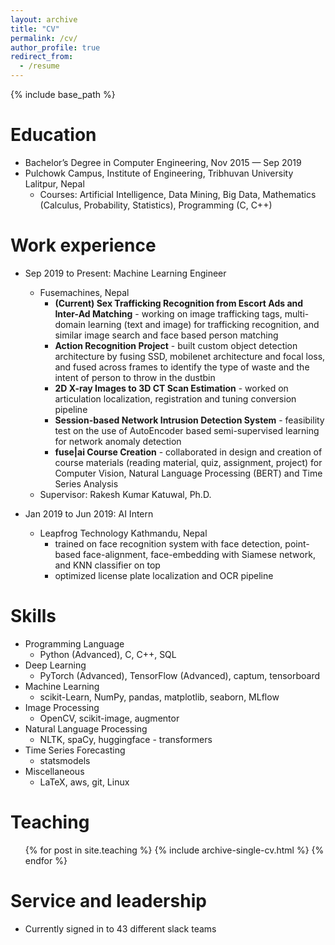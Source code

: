```yaml
---
layout: archive
title: "CV"
permalink: /cv/
author_profile: true
redirect_from:
  - /resume
---
```


{% include base_path %}

Education
======
* Bachelor’s Degree in Computer Engineering, Nov 2015 — Sep 2019
* Pulchowk Campus, Institute of Engineering, Tribhuvan University Lalitpur, Nepal
  * Courses: Artificial Intelligence, Data Mining, Big Data, Mathematics (Calculus, Probability, Statistics), Programming (C, C++)

Work experience
======
* Sep 2019 to Present: Machine Learning Engineer
  * Fusemachines, Nepal
    * **(Current) Sex Trafficking Recognition from Escort Ads and Inter-Ad Matching** - working on image trafficking tags,
    multi-domain learning (text and image) for trafficking recognition, and similar image search and face based person matching
    * **Action Recognition Project** - built custom object detection architecture by fusing SSD, mobilenet architecture and focal loss,
    and fused across frames to identify the type of waste and the intent of person to throw in the dustbin
    * **2D X-ray Images to 3D CT Scan Estimation** - worked on articulation localization, registration and tuning conversion pipeline
    * **Session-based Network Intrusion Detection System** - feasibility test on the use of AutoEncoder based semi-supervised learning
    for network anomaly detection
    * **fuse|ai Course Creation** - collaborated in design and creation of course materials (reading material, quiz, assignment, project)
    for Computer Vision, Natural Language Processing (BERT) and Time Series Analysis
  * Supervisor: Rakesh Kumar Katuwal, Ph.D.


* Jan 2019 to Jun 2019: AI Intern
  * Leapfrog Technology Kathmandu, Nepal
    * trained on face recognition system with face detection, point-based face-alignment, face-embedding with Siamese network,
    and KNN classifier on top
    * optimized license plate localization and OCR pipeline
  
Skills
======
* Programming Language 
  * Python (Advanced), C, C++, SQL
* Deep Learning 
  * PyTorch (Advanced), TensorFlow (Advanced), captum, tensorboard
* Machine Learning 
  * scikit-Learn, NumPy, pandas, matplotlib, seaborn, MLflow
* Image Processing 
  * OpenCV, scikit-image, augmentor
* Natural Language Processing 
  * NLTK, spaCy, huggingface - transformers
* Time Series Forecasting 
  * statsmodels
* Miscellaneous 
  * LaTeX, aws, git, Linux

  
Teaching
======
  <ul>{% for post in site.teaching %}
    {% include archive-single-cv.html %}
  {% endfor %}</ul>
  
Service and leadership
======
* Currently signed in to 43 different slack teams
